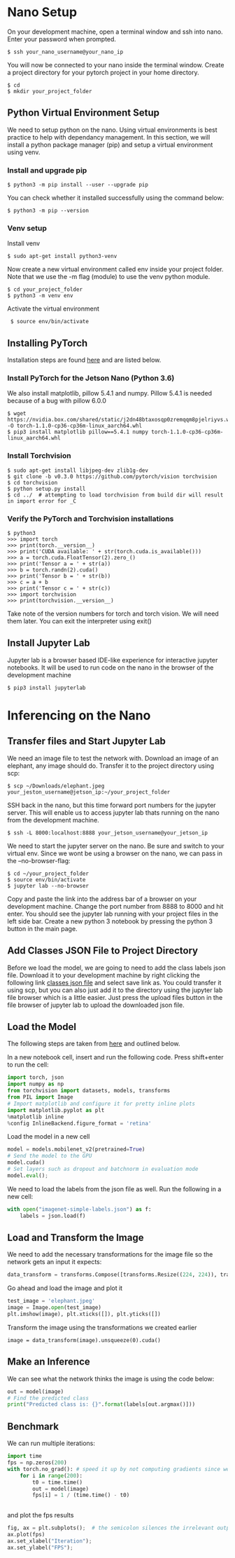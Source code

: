 # Nano Setup

On your development machine, open a terminal window and ssh into nano. Enter your password when prompted.

    $ ssh your_nano_username@your_nano_ip

You will now be connected to your nano inside the terminal window. Create a project directory for your pytorch project in your home directory.

    $ cd 
    $ mkdir your_project_folder

## Python Virtual Environment Setup

We need to setup python on the nano. Using virtual environments is best practice to help with dependancy management. In this section, we will install a python package manager (pip) and setup a virtual environment using venv.

### Install and upgrade pip

    $ python3 -m pip install --user --upgrade pip

You can check whether it installed successfully using the command below:

    $ python3 -m pip --version
    
### Venv setup
 
 Install venv
 
    $ sudo apt-get install python3-venv
    
Now create a new virtual environment called env inside your project folder. Note that we use the -m flag (module) to use the venv python module.

    $ cd your_project_folder
    $ python3 -m venv env
    
 Activate the virtual environment
 
     $ source env/bin/activate
     
## Installing PyTorch

Installation steps are found [here](https://devtalk.nvidia.com/default/topic/1049071/jetson-nano/pytorch-for-jetson-nano-with-new-torch2trt-converter/) and are listed below.

### Install PyTorch for the Jetson Nano (Python 3.6)

We also install matplotlib, pillow 5.4.1 and numpy. Pillow 5.4.1 is needed because of a bug with pillow 6.0.0

    $ wget https://nvidia.box.com/shared/static/j2dn48btaxosqp0zremqqm8pjelriyvs.whl -O torch-1.1.0-cp36-cp36m-linux_aarch64.whl
    $ pip3 install matplotlib pillow==5.4.1 numpy torch-1.1.0-cp36-cp36m-linux_aarch64.whl
    
### Install Torchvision

    $ sudo apt-get install libjpeg-dev zlib1g-dev
    $ git clone -b v0.3.0 https://github.com/pytorch/vision torchvision
    $ cd torchvision
    $ python setup.py install
    $ cd ../  # attempting to load torchvision from build dir will result in import error for _C
    
### Verify the PyTorch and Torchvision installations

    $ python3
    >>> import torch
    >>> print(torch.__version__)
    >>> print('CUDA available: ' + str(torch.cuda.is_available()))
    >>> a = torch.cuda.FloatTensor(2).zero_()
    >>> print('Tensor a = ' + str(a))
    >>> b = torch.randn(2).cuda()
    >>> print('Tensor b = ' + str(b))
    >>> c = a + b
    >>> print('Tensor c = ' + str(c))
    >>> import torchvision
    >>> print(torchvision.__version__)
    
Take note of the version numbers for torch and torch vision. We will need them later. You can exit the interpreter using exit()

## Install Jupyter Lab

Jupyter lab is a browser based IDE-like experience for interactive jupyter notebooks. It will be used to run code on the nano in the browser of the development machine

    $ pip3 install jupyterlab

# Inferencing on the Nano

## Transfer files and Start Jupyter Lab

We need an image file to test the network with. Download an image of an elephant, any image should do. Transfer it to the project directory using scp:

    $ scp ~/Downloads/elephant.jpeg your_jeston_username@jetson_ip:~/your_project_folder

SSH back in the nano, but this time forward port numbers for the jupyter server. This will enable us to access jupyter lab thats running on the nano from the development machine. 

    $ ssh -L 8000:localhost:8888 your_jetson_username@your_jetson_ip
    
We need to start the jupyter server on the nano. Be sure and switch to your virtual env. Since we wont be using a browser on the nano, we can pass in the –no-browser-flag:
 
    $ cd ~/your_project_folder
    $ source env/bin/activate
    $ jupyter lab --no-browser

Copy and paste the link into the address bar of a browser on your development machine. Change the port number from 8888 to 8000 and hit enter. You should see the jupyter lab running with your project files in the left side bar. Create a new python 3 notebook by pressing the python 3 button in the main page.

## Add Classes JSON File to Project Directory

Before we load the model, we are going to need to add the class labels json file. Download it to your development machine by right clicking the following link [classes json file](https://raw.githubusercontent.com/anishathalye/imagenet-simple-labels/master/imagenet-simple-labels.json) and select save link as. You could transfer it using scp, but you can also just add it to the directory using the jupyter lab file browser which is a little easier. Just press the upload files button in the file browser of jupyter lab to upload the downloaded json file. 

## Load the Model 

The following steps are taken  from [here](https://medium.com/@heldenkombinat/image-recognition-with-pytorch-on-the-jetson-nano-fd858a5686aa) and outlined below. 

In a new notebook cell, insert and run the following code. Press shift+enter to run the cell:

```python
import torch, json
import numpy as np
from torchvision import datasets, models, transforms
from PIL import Image
# Import matplotlib and configure it for pretty inline plots
import matplotlib.pyplot as plt
%matplotlib inline
%config InlineBackend.figure_format = 'retina'
```
Load the model in a new cell

```python
model = models.mobilenet_v2(pretrained=True)
# Send the model to the GPU 
model.cuda()
# Set layers such as dropout and batchnorm in evaluation mode
model.eval();
```
We need to load the labels from the json file as well. Run the following in a new cell:

```python
with open("imagenet-simple-labels.json") as f:
    labels = json.load(f)
```

## Load and Transform the Image
We need to add the necessary transformations for the image file so the network gets an input it expects:

```python
data_transform = transforms.Compose([transforms.Resize((224, 224)), transforms.ToTensor()])
```
Go ahead and load the image and plot it

```python
test_image = 'elephant.jpeg'
image = Image.open(test_image)
plt.imshow(image), plt.xticks([]), plt.yticks([])
```

Transform the image using the transformations we created earlier

```
image = data_transform(image).unsqueeze(0).cuda()
```
## Make an Inference

We can see what the network thinks the image is using the code below:

```python
out = model(image)
# Find the predicted class
print("Predicted class is: {}".format(labels[out.argmax()]))
```

## Benchmark

We can run multiple iterations:

```python
import time
fps = np.zeros(200)
with torch.no_grad(): # speed it up by not computing gradients since we don't need them for inference
    for i in range(200):
        t0 = time.time()
        out = model(image)
        fps[i] = 1 / (time.time() - t0)
        
```

and plot the fps results

```python
fig, ax = plt.subplots();  # the semicolon silences the irrelevant output
ax.plot(fps)
ax.set_xlabel("Iteration");
ax.set_ylabel("FPS");
```
        
        
     









